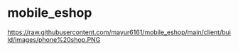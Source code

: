 # mobile_eshop

https://raw.githubusercontent.com/mayur6161/mobile_eshop/main/client/build/images/phone%20shop.PNG
